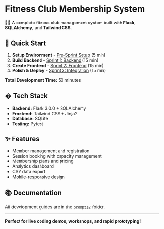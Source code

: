 # Fitness Club Membership System

🏋️‍♂️ A complete fitness club management system built with **Flask**, **SQLAlchemy**, and **Tailwind CSS**.

## 🚀 Quick Start

1. **Setup Environment** - [Pre-Sprint Setup](prompts/2_Pre-Sprint-Setup.md) (5 min)
2. **Build Backend** - [Sprint 1: Backend](prompts/3_Sprint1-Backend.md) (15 min)
3. **Create Frontend** - [Sprint 2: Frontend](prompts/4_Sprint2-Frontend.md) (15 min)
4. **Polish & Deploy** - [Sprint 3: Integration](prompts/5_Sprint3-Integration.md) (15 min)

**Total Development Time:** 50 minutes

## � Tech Stack

- **Backend:** Flask 3.0.0 + SQLAlchemy
- **Frontend:** Tailwind CSS + Jinja2
- **Database:** SQLite
- **Testing:** Pytest

## ✨ Features

- Member management and registration
- Session booking with capacity management
- Membership plans and pricing
- Analytics dashboard
- CSV data export
- Mobile-responsive design

## 📚 Documentation

All development guides are in the [`prompts/`](prompts/) folder.

---

**Perfect for live coding demos, workshops, and rapid prototyping!**
